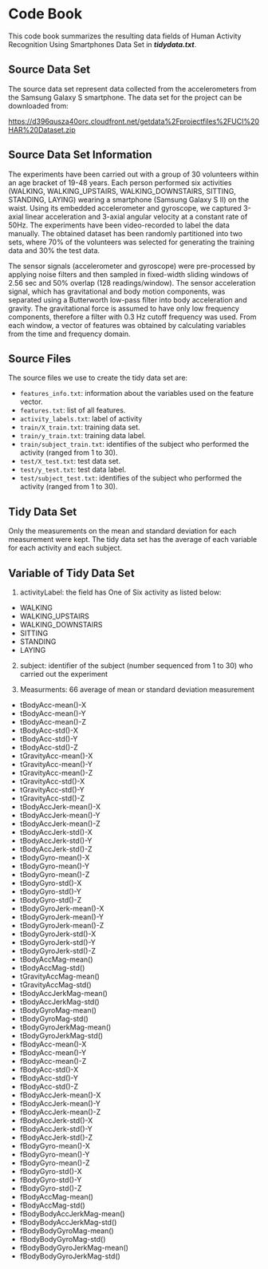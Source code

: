 # Code Book

This code book summarizes the resulting data fields of Human Activity Recognition Using Smartphones Data Set in **_tidydata.txt_**. 

## Source Data Set

The source data set represent data collected from the accelerometers from the Samsung Galaxy S smartphone. The data set for the project can be downloaded from:

https://d396qusza40orc.cloudfront.net/getdata%2Fprojectfiles%2FUCI%20HAR%20Dataset.zip

## Source Data Set Information

The experiments have been carried out with a group of 30 volunteers within an age bracket of 19-48 years. Each person performed six activities (WALKING, WALKING_UPSTAIRS, WALKING_DOWNSTAIRS, SITTING, STANDING, LAYING) wearing a smartphone (Samsung Galaxy S II) on the waist. Using its embedded accelerometer and gyroscope, we captured 3-axial linear acceleration and 3-axial angular velocity at a constant rate of 50Hz. The experiments have been video-recorded to label the data manually. The obtained dataset has been randomly partitioned into two sets, where 70% of the volunteers was selected for generating the training data and 30% the test data. 

The sensor signals (accelerometer and gyroscope) were pre-processed by applying noise filters and then sampled in fixed-width sliding windows of 2.56 sec and 50% overlap (128 readings/window). The sensor acceleration signal, which has gravitational and body motion components, was separated using a Butterworth low-pass filter into body acceleration and gravity. The gravitational force is assumed to have only low frequency components, therefore a filter with 0.3 Hz cutoff frequency was used. From each window, a vector of features was obtained by calculating variables from the time and frequency domain.

## Source Files

The source files we use to create the tidy data set are:

* `features_info.txt`: information about the variables used on the feature vector.
* `features.txt`: list of all features.
* `activity_labels.txt`: label of activity
* `train/X_train.txt`: training data set.
* `train/y_train.txt`: training data label.
* `train/subject_train.txt`: identifies of the subject who performed the activity (ranged from 1 to 30).
* `test/X_test.txt`: test data set.
* `test/y_test.txt`: test data label.
* `test/subject_test.txt`: identifies of the subject who performed the activity (ranged from 1 to 30).

## Tidy Data Set
Only the measurements on the mean and standard deviation for each measurement were kept. The tidy data set has the average of each variable for each activity and each subject.

## Variable of Tidy Data Set

1. activityLabel: the field has One of Six activity as listed below: 
* WALKING
* WALKING_UPSTAIRS 
* WALKING_DOWNSTAIRS
* SITTING
* STANDING
* LAYING

2. subject: identifier of the subject (number sequenced from 1 to 30) who carried out the experiment

3. Measurments: 66 average of mean or standard deviation measurement 
* tBodyAcc-mean()-X
* tBodyAcc-mean()-Y
* tBodyAcc-mean()-Z
* tBodyAcc-std()-X
* tBodyAcc-std()-Y
* tBodyAcc-std()-Z
* tGravityAcc-mean()-X
* tGravityAcc-mean()-Y
* tGravityAcc-mean()-Z
* tGravityAcc-std()-X
* tGravityAcc-std()-Y
* tGravityAcc-std()-Z
* tBodyAccJerk-mean()-X
* tBodyAccJerk-mean()-Y
* tBodyAccJerk-mean()-Z
* tBodyAccJerk-std()-X
* tBodyAccJerk-std()-Y
* tBodyAccJerk-std()-Z
* tBodyGyro-mean()-X
* tBodyGyro-mean()-Y
* tBodyGyro-mean()-Z
* tBodyGyro-std()-X
* tBodyGyro-std()-Y
* tBodyGyro-std()-Z
* tBodyGyroJerk-mean()-X
* tBodyGyroJerk-mean()-Y
* tBodyGyroJerk-mean()-Z
* tBodyGyroJerk-std()-X
* tBodyGyroJerk-std()-Y
* tBodyGyroJerk-std()-Z
* tBodyAccMag-mean()
* tBodyAccMag-std()
* tGravityAccMag-mean()
* tGravityAccMag-std()
* tBodyAccJerkMag-mean()
* tBodyAccJerkMag-std()
* tBodyGyroMag-mean()
* tBodyGyroMag-std()
* tBodyGyroJerkMag-mean()
* tBodyGyroJerkMag-std()
* fBodyAcc-mean()-X
* fBodyAcc-mean()-Y
* fBodyAcc-mean()-Z
* fBodyAcc-std()-X
* fBodyAcc-std()-Y
* fBodyAcc-std()-Z
* fBodyAccJerk-mean()-X
* fBodyAccJerk-mean()-Y
* fBodyAccJerk-mean()-Z
* fBodyAccJerk-std()-X
* fBodyAccJerk-std()-Y
* fBodyAccJerk-std()-Z
* fBodyGyro-mean()-X
* fBodyGyro-mean()-Y
* fBodyGyro-mean()-Z
* fBodyGyro-std()-X
* fBodyGyro-std()-Y
* fBodyGyro-std()-Z
* fBodyAccMag-mean()
* fBodyAccMag-std()
* fBodyBodyAccJerkMag-mean()
* fBodyBodyAccJerkMag-std()
* fBodyBodyGyroMag-mean()
* fBodyBodyGyroMag-std()
* fBodyBodyGyroJerkMag-mean()
* fBodyBodyGyroJerkMag-std()

